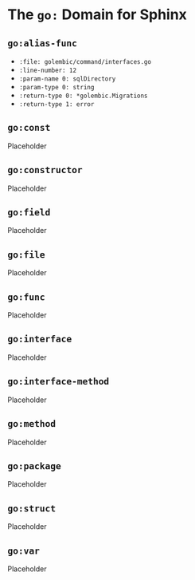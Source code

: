 # The `go:` Domain for Sphinx

## `go:alias-func`

- `:file: golembic/command/interfaces.go`
- `:line-number: 12`
- `:param-name 0: sqlDirectory`
- `:param-type 0: string`
- `:return-type 0: *golembic.Migrations`
- `:return-type 1: error`

## `go:const`

Placeholder

## `go:constructor`

Placeholder

## `go:field`

Placeholder

## `go:file`

Placeholder

## `go:func`

Placeholder

## `go:interface`

Placeholder

## `go:interface-method`

Placeholder

## `go:method`

Placeholder

## `go:package`

Placeholder

## `go:struct`

Placeholder

## `go:var`

Placeholder
